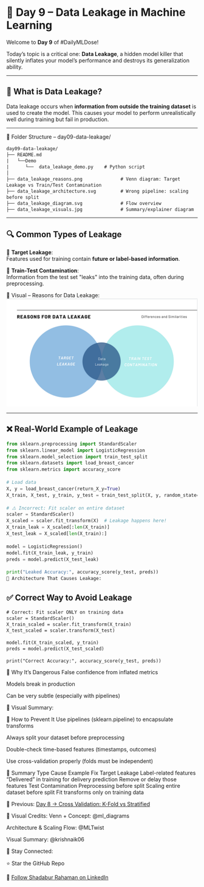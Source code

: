 # 🛑 Day 9 – Data Leakage in Machine Learning

Welcome to **Day 9** of #DailyMLDose!

Today’s topic is a critical one: **Data Leakage**, a hidden model killer that silently inflates your model’s performance and destroys its generalization ability.

---

## 📌 What is Data Leakage?

Data leakage occurs when **information from outside the training dataset** is used to create the model. This causes your model to perform unrealistically well during training but fail in production.

---
📂 Folder Structure – day09-data-leakage/
```
day09-data-leakage/
├── README.md
|   └──Demo
|      └──  data_leakage_demo.py    # Python script
│
├── data_leakage_reasons.png              # Venn diagram: Target Leakage vs Train/Test Contamination
├── data_leakage_architecture.svg         # Wrong pipeline: scaling before split
├── data_leakage_diagram.svg              # Flow overview
├── data_leakage_visuals.jpg              # Summary/explainer diagram
```
---
## 🔍 Common Types of Leakage

📌 **Target Leakage**:  
Features used for training contain **future or label-based information**.

📌 **Train-Test Contamination**:  
Information from the test set "leaks" into the training data, often during preprocessing.

🧠 Visual – Reasons for Data Leakage:  
![Data Leakage Types](data_leakage_reasons.png)

---

## ❌ Real-World Example of Leakage

```python
from sklearn.preprocessing import StandardScaler
from sklearn.linear_model import LogisticRegression
from sklearn.model_selection import train_test_split
from sklearn.datasets import load_breast_cancer
from sklearn.metrics import accuracy_score

# Load data
X, y = load_breast_cancer(return_X_y=True)
X_train, X_test, y_train, y_test = train_test_split(X, y, random_state=42)

# ⚠️ Incorrect: Fit scaler on entire dataset
scaler = StandardScaler()
X_scaled = scaler.fit_transform(X)  # Leakage happens here!
X_train_leak = X_scaled[:len(X_train)]
X_test_leak = X_scaled[len(X_train):]

model = LogisticRegression()
model.fit(X_train_leak, y_train)
preds = model.predict(X_test_leak)

print("Leaked Accuracy:", accuracy_score(y_test, preds))
📸 Architecture That Causes Leakage:
```
## ✅ Correct Way to Avoid Leakage
```
# Correct: Fit scaler ONLY on training data
scaler = StandardScaler()
X_train_scaled = scaler.fit_transform(X_train)
X_test_scaled = scaler.transform(X_test)

model.fit(X_train_scaled, y_train)
preds = model.predict(X_test_scaled)

print("Correct Accuracy:", accuracy_score(y_test, preds))
```
🧠 Why It’s Dangerous
False confidence from inflated metrics

Models break in production

Can be very subtle (especially with pipelines)

🧠 Visual Summary:

🔐 How to Prevent It
Use pipelines (sklearn.pipeline) to encapsulate transforms

Always split your dataset before preprocessing

Double-check time-based features (timestamps, outcomes)

Use cross-validation properly (folds must be independent)

🧩 Summary
Type	Cause	Example	Fix
Target Leakage	Label-related features	“Delivered” in training for delivery prediction	Remove or delay those features
Test Contamination	Preprocessing before split	Scaling entire dataset before split	Fit transforms only on training data

🔁 Previous:
[Day 8 → Cross Validation: K-Fold vs Stratified](../day08-cross-validation)

🎨 Visual Credits:
Venn + Concept: @ml_diagrams

Architecture & Scaling Flow: @MLTwist

Visual Summary: @krishnaik06

📌 Stay Connected:

⭐ Star the GitHub Repo

🔗  [Follow Shadabur Rahaman on LinkedIn](https://www.linkedin.com/in/shadabur-rahaman-1b5703249/)  
